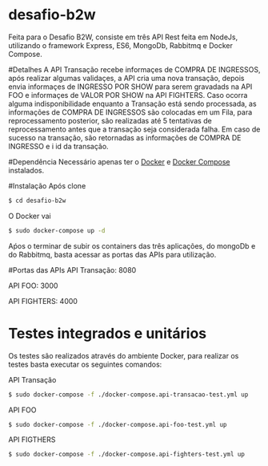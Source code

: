 # desafio-b2w
Feita para o Desafio B2W, consiste em três API Rest feita em NodeJs, utilizando o framework Express, ES6, MongoDb, Rabbitmq e Docker Compose.

#Detalhes
A API Transação recebe informaçes de COMPRA DE INGRESSOS, após realizar algumas validaçes, a API cria uma nova transação, 
depois envia informaçes de INGRESSO POR SHOW para serem gravadads na API FOO e informaçes de VALOR POR SHOW na API FIGHTERS.
Caso ocorra alguma indisponibilidade enquanto a Transação está sendo processada, as informações de COMPRA DE INGRESSOS são colocadas
em um Fila, para reprocessamento posterior, são realizadas até 5 tentativas de reprocessamento antes que a transação seja considerada
falha. Em caso de sucesso na transação, são retornadas as informações de COMPRA DE INGRESSO e i id da transação.

#Dependência
Necessário apenas ter o [Docker](https://docs.docker.com/install/) e [Docker Compose](https://docs.docker.com/compose/install/) instalados.

#Instalação
Após clone
```sh
$ cd desafio-b2w
```
O Docker vai
```sh
$ sudo docker-compose up -d
```
Aṕos o terminar de subir os containers das três aplicações, do mongoDb e do Rabbitmq, basta acessar as portas das APIs para utilização.

#Portas das APIs
API Transação: 8080

API FOO: 3000

API FIGHTERS: 4000

# Testes integrados e unitários
Os testes são realizados através do ambiente Docker, para realizar os testes basta executar os seguintes comandos:


API Transação
```sh
$ sudo docker-compose -f ./docker-compose.api-transacao-test.yml up
```

API FOO
```sh
$ sudo docker-compose -f ./docker-compose.api-foo-test.yml up
```

API FIGTHERS
```sh
$ sudo docker-compose -f ./docker-compose.api-fighters-test.yml up
```
